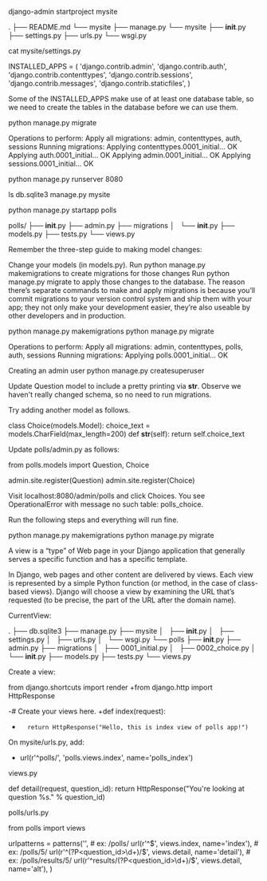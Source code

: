 django-admin startproject mysite

.
├── README.md
└── mysite
    ├── manage.py
    └── mysite
        ├── __init__.py
        ├── settings.py
        ├── urls.py
        └── wsgi.py

cat mysite/settings.py

INSTALLED_APPS = (
    'django.contrib.admin',
    'django.contrib.auth',
    'django.contrib.contenttypes',
    'django.contrib.sessions',
    'django.contrib.messages',
    'django.contrib.staticfiles',
)

Some of the INSTALLED_APPS make use of at least one database table, so we need to create the tables in the database before we can use them.

python manage.py migrate

Operations to perform:
  Apply all migrations: admin, contenttypes, auth, sessions
Running migrations:
  Applying contenttypes.0001_initial... OK
  Applying auth.0001_initial... OK
  Applying admin.0001_initial... OK
  Applying sessions.0001_initial... OK

python manage.py runserver 8080

ls
db.sqlite3 manage.py  mysite

python manage.py startapp polls

polls/
├── __init__.py
├── admin.py
├── migrations
│   └── __init__.py
├── models.py
├── tests.py
└── views.py




Remember the three-step guide to making model changes:

Change your models (in models.py).
Run python manage.py makemigrations to create migrations for those changes
Run python manage.py migrate to apply those changes to the database.
The reason there’s separate commands to make and apply migrations is because you’ll commit migrations to your version control system and ship them with your app; they not only make your development easier, they’re also useable by other developers and in production.


python manage.py makemigrations 
python manage.py migrate


Operations to perform:
  Apply all migrations: admin, contenttypes, polls, auth, sessions
Running migrations:
  Applying polls.0001_initial... OK


Creating an admin user
python manage.py createsuperuser

Update Question model to include a pretty printing via __str__.
Observe we haven't really changed schema, so no need to run migrations. 

Try adding another model as follows.

class Choice(models.Model):
	choice_text = models.CharField(max_length=200)
	def __str__(self):
		return self.choice_text

Update polls/admin.py as follows:

from polls.models import Question, Choice

admin.site.register(Question)
admin.site.register(Choice)

Visit localhost:8080/admin/polls and click Choices.
You see OperationalError with message
no such table: polls_choice.

Run the following steps and everything will run fine.

python manage.py makemigrations 
python manage.py migrate


A view is a “type” of Web page in your Django application that generally 
serves a specific function and 
has a specific template. 

In Django, web pages and other content are delivered by views. Each view is represented by a simple Python function (or method, in the case of class-based views). Django will choose a view by examining the URL that’s requested (to be precise, the part of the URL after the domain name).

CurrentView:

.
├── db.sqlite3
├── manage.py
├── mysite
│   ├── __init__.py
│   ├── settings.py
│   ├── urls.py
│   └── wsgi.py
└── polls
    ├── __init__.py
    ├── admin.py
    ├── migrations
    │   ├── 0001_initial.py
    │   ├── 0002_choice.py
    │   └── __init__.py
    ├── models.py
    ├── tests.py
    └── views.py


Create a view:

 from django.shortcuts import render
+from django.http import HttpResponse

-# Create your views here.
+def index(request):
+       return HttpResponse("Hello, this is index view of polls app!")


On mysite/urls.py, add:
+    url(r'^polls/', 'polls.views.index', name='polls_index')


views.py

def detail(request, question_id):
	return HttpResponse("You're looking at question %s." % question_id)

polls/urls.py

from polls import views


urlpatterns = patterns('',
    # ex: /polls/
    url(r'^$', views.index, name='index'),
    # ex: /polls/5/
    url(r'^(?P<question_id>\d+)/$', views.detail, name='detail'),
    # ex: /polls/results/5/
    url(r'^results/(?P<question_id>\d+)/$', views.detail, name='alt'),
)





